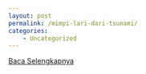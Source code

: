```yaml
---
layout: post
permalink: /mimpi-lari-dari-tsunami/
categories:
    - Uncategorized
---
```


[Baca Selengkapnya](/04)